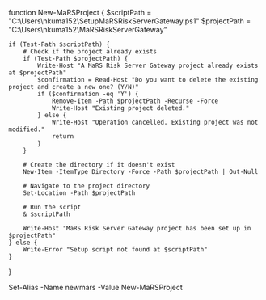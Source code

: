 function New-MaRSProject {
    $scriptPath = "C:\Users\nkuma152\SetupMaRSRiskServerGateway.ps1"
    $projectPath = "C:\Users\nkuma152\MaRSRiskServerGateway"
    
    if (Test-Path $scriptPath) {
        # Check if the project already exists
        if (Test-Path $projectPath) {
            Write-Host "A MaRS Risk Server Gateway project already exists at $projectPath"
            $confirmation = Read-Host "Do you want to delete the existing project and create a new one? (Y/N)"
            if ($confirmation -eq 'Y') {
                Remove-Item -Path $projectPath -Recurse -Force
                Write-Host "Existing project deleted."
            } else {
                Write-Host "Operation cancelled. Existing project was not modified."
                return
            }
        }

        # Create the directory if it doesn't exist
        New-Item -ItemType Directory -Force -Path $projectPath | Out-Null
        
        # Navigate to the project directory
        Set-Location -Path $projectPath
        
        # Run the script
        & $scriptPath
        
        Write-Host "MaRS Risk Server Gateway project has been set up in $projectPath"
    } else {
        Write-Error "Setup script not found at $scriptPath"
    }
}

Set-Alias -Name newmars -Value New-MaRSProject
